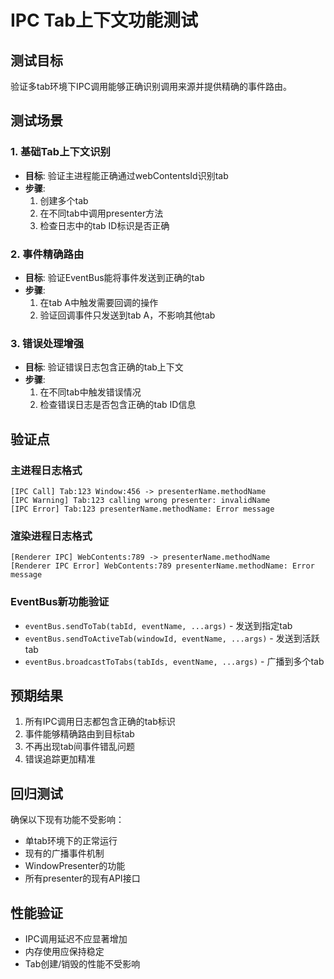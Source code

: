 # IPC Tab上下文功能测试

## 测试目标

验证多tab环境下IPC调用能够正确识别调用来源并提供精确的事件路由。

## 测试场景

### 1. 基础Tab上下文识别

- **目标**: 验证主进程能正确通过webContentsId识别tab
- **步骤**:
  1. 创建多个tab
  2. 在不同tab中调用presenter方法
  3. 检查日志中的tab ID标识是否正确

### 2. 事件精确路由

- **目标**: 验证EventBus能将事件发送到正确的tab
- **步骤**:
  1. 在tab A中触发需要回调的操作
  2. 验证回调事件只发送到tab A，不影响其他tab

### 3. 错误处理增强

- **目标**: 验证错误日志包含正确的tab上下文
- **步骤**:
  1. 在不同tab中触发错误情况
  2. 检查错误日志是否包含正确的tab ID信息

## 验证点

### 主进程日志格式

```
[IPC Call] Tab:123 Window:456 -> presenterName.methodName
[IPC Warning] Tab:123 calling wrong presenter: invalidName
[IPC Error] Tab:123 presenterName.methodName: Error message
```

### 渲染进程日志格式

```
[Renderer IPC] WebContents:789 -> presenterName.methodName
[Renderer IPC Error] WebContents:789 presenterName.methodName: Error message
```

### EventBus新功能验证

- `eventBus.sendToTab(tabId, eventName, ...args)` - 发送到指定tab
- `eventBus.sendToActiveTab(windowId, eventName, ...args)` - 发送到活跃tab
- `eventBus.broadcastToTabs(tabIds, eventName, ...args)` - 广播到多个tab

## 预期结果

1. 所有IPC调用日志都包含正确的tab标识
2. 事件能够精确路由到目标tab
3. 不再出现tab间事件错乱问题
4. 错误追踪更加精准

## 回归测试

确保以下现有功能不受影响：

- 单tab环境下的正常运行
- 现有的广播事件机制
- WindowPresenter的功能
- 所有presenter的现有API接口

## 性能验证

- IPC调用延迟不应显著增加
- 内存使用应保持稳定
- Tab创建/销毁的性能不受影响
